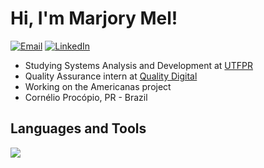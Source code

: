 <h1>Hi, I'm Marjory Mel!</h2>
<div style="display: inline-block;">
    <a href="marjorymel48@gmail.com"><img src="https://img.shields.io/badge/Email-FFF?style=for-the-badge&logo=gmail&logoColor=black" alt="Email"></a>
    <a href="https://www.linkedin.com/in/marjorymell" target="_blank"><img src="https://img.shields.io/badge/LinkedIn-FFF?style=for-the-badge&logo=linkedin&logoColor=black" alt="LinkedIn"></a>
</div>


<p></p>

- Studying Systems Analysis and Development at [UTFPR](https://www.utfpr.edu.br/)
- Quality Assurance intern at [Quality Digital](https://qualitydigital.global/)
- Working on the Americanas project
- Cornélio Procópio, PR - Brazil



<p></p>
<h2>Languages and Tools</h2>
<img src="https://skillicons.dev/icons?i=javascript,html,git,css,c,vscode,github,java,cypress" />




